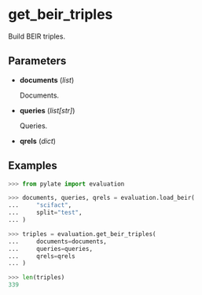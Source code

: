 # get_beir_triples

Build BEIR triples.



## Parameters

- **documents** (*list*)

    Documents.

- **queries** (*list[str]*)

    Queries.

- **qrels** (*dict*)



## Examples

```python
>>> from pylate import evaluation

>>> documents, queries, qrels = evaluation.load_beir(
...     "scifact",
...     split="test",
... )

>>> triples = evaluation.get_beir_triples(
...     documents=documents,
...     queries=queries,
...     qrels=qrels
... )

>>> len(triples)
339
```
